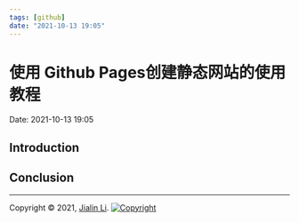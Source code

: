 ```yaml
---
tags: [github]
date: "2021-10-13 19:05"
---
```

# 使用 Github Pages创建静态网站的使用教程
Date:  2021-10-13 19:05

##  Introduction





## Conclusion


---
Copyright © 2021, [Jialin Li](https://github.com/keyskull).  [![Copyright](https://i.creativecommons.org/l/by-nc/4.0/80x15.png)](/LICENSE)